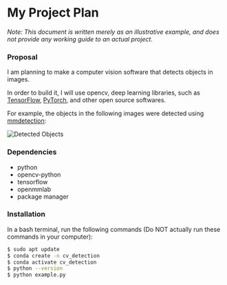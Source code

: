 # My Project Plan

*Note: This document is written merely as an illustrative example, and does not provide any working guide to an actual project.*

### Proposal

I am planning to make a computer vision software that detects objects in images.

In order to build it, I will use opencv, deep learning libraries, such as [TensorFlow](https://www.tensorflow.org/), [PyTorch](https://pytorch.org/), and other open source softwares.

For example, the objects in the following images were detected using [mmdetection](https://github.com/open-mmlab/mmdetection):

![Detected Objects](https://user-images.githubusercontent.com/12907710/137271636-56ba1cd2-b110-4812-8221-b4c120320aa9.png)

### Dependencies

- python
- opencv-python
- tensorflow
- openmmlab
- package manager

### Installation

In a bash terminal, run the following commands (Do NOT actually run these commands in your computer):

```bash
$ sudo apt update 
$ conda create -n cv_detection 
$ conda activate cv_detection 
$ python --version 
$ python example.py
